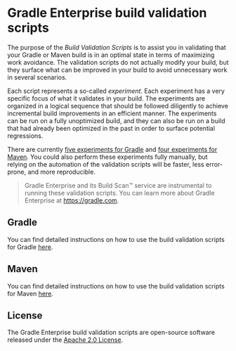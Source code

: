 # Gradle Enterprise build validation scripts

The purpose of the _Build Validation Scripts_ is to assist you in validating that your Gradle or Maven build is in an optimal state in terms of maximizing work avoidance. The validation scripts do not actually modify your build, but they surface what can be improved in your build to avoid unnecessary work in several scenarios.

Each script represents a so-called _experiment_. Each experiment has a very specific focus of what it validates in your build. The experiments are organized in a logical sequence that should be followed diligently to achieve incremental build improvements in an efficient manner. The experiments can be run on a fully unoptimized build, and they can also be run on a build that had already been optimized in the past in order to surface potential regressions.

There are currently [five experiments for Gradle](GRADLE.md) and [four experiments for Maven](MAVEN.md). You could also perform these experiments fully manually, but relying on the automation of the validation scripts will be faster, less error-prone, and more reproducible.

> Gradle Enterprise and its Build Scan:tm: service are instrumental to running these validation scripts. You can learn more about Gradle Enterprise at https://gradle.com.

## Gradle

You can find detailed instructions on how to use the build validation scripts for Gradle [here](GRADLE.md).

## Maven

You can find detailed instructions on how to use the build validation scripts for Maven [here](MAVEN.md).

## License

The Gradle Enterprise build validation scripts are open-source software released under the [Apache 2.0 License][apache-license].

[apache-license]: https://www.apache.org/licenses/LICENSE-2.0.html
